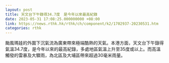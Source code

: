 ```yaml
---
layout: post
title: 天文台下午錄得34.7度　是今年以來最高紀錄
date: 2023-05-31 17:08:25.000000000 +08:00
link: https://news.rthk.hk/rthk/ch/component/k2/1702937-20230531.htm
categories: rthk
---
```


颱風瑪娃的外圍下沉氣流為廣東帶來極端酷熱的天氣。本港方面，天文台下午錄得氣溫34.7度，是今年以來的最高紀錄，多處地區氣溫上升至35度或以上。而高溫觸發的雷暴及大驟雨，為北區及大埔區帶來超過30毫米雨量。
